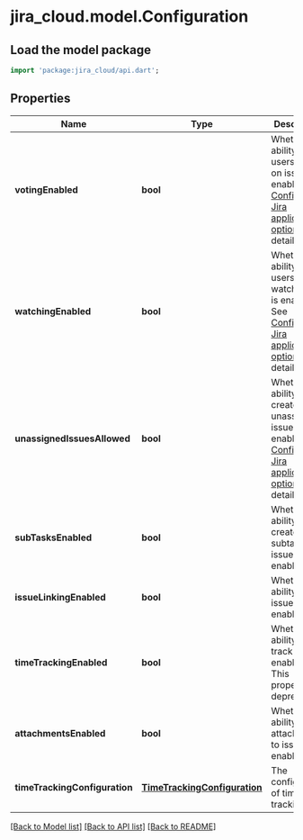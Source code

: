 # jira_cloud.model.Configuration

## Load the model package
```dart
import 'package:jira_cloud/api.dart';
```

## Properties
Name | Type | Description | Notes
------------ | ------------- | ------------- | -------------
**votingEnabled** | **bool** | Whether the ability for users to vote on issues is enabled. See [Configuring Jira application options](https://confluence.atlassian.com/x/uYXKM) for details. | [optional] [default to null]
**watchingEnabled** | **bool** | Whether the ability for users to watch issues is enabled. See [Configuring Jira application options](https://confluence.atlassian.com/x/uYXKM) for details. | [optional] [default to null]
**unassignedIssuesAllowed** | **bool** | Whether the ability to create unassigned issues is enabled. See [Configuring Jira application options](https://confluence.atlassian.com/x/uYXKM) for details. | [optional] [default to null]
**subTasksEnabled** | **bool** | Whether the ability to create subtasks for issues is enabled. | [optional] [default to null]
**issueLinkingEnabled** | **bool** | Whether the ability to link issues is enabled. | [optional] [default to null]
**timeTrackingEnabled** | **bool** | Whether the ability to track time is enabled. This property is deprecated. | [optional] [default to null]
**attachmentsEnabled** | **bool** | Whether the ability to add attachments to issues is enabled. | [optional] [default to null]
**timeTrackingConfiguration** | [**TimeTrackingConfiguration**](TimeTrackingConfiguration.md) | The configuration of time tracking. | [optional] [default to null]

[[Back to Model list]](../README.md#documentation-for-models) [[Back to API list]](../README.md#documentation-for-api-endpoints) [[Back to README]](../README.md)


